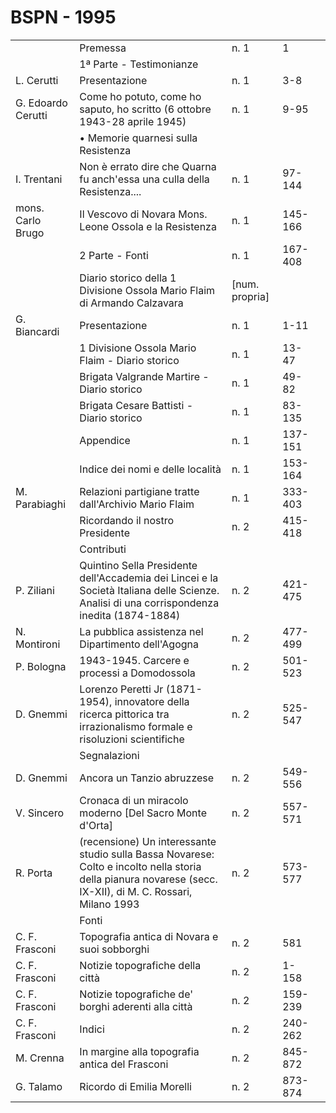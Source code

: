 # BSPN - 1995

<table>
    <tr>
        <td></td>
        <td>Premessa</td>
        <td>n. 1</td>
        <td>1</td>
        <td></td>
    </tr>
    <tr>
        <td></td>
        <td>1&ordf; Parte - Testimonianze</td>
        <td></td>
        <td></td>
        <td></td>
    </tr>
    <tr>
        <td>L. Cerutti</td>
        <td>Presentazione</td>
        <td>n. 1</td>
        <td>3-8</td>
        <td></td>
    </tr>
    <tr>
        <td>G. Edoardo Cerutti</td>
        <td>Come ho potuto, come ho saputo, ho scritto (6 ottobre 1943-28 aprile 1945)</td>
        <td>n. 1</td>
        <td>9-95</td>
        <td></td>
    </tr>
    <tr>
        <td></td>
        <td>&bullet; Memorie quarnesi sulla Resistenza</td>
        <td></td>
        <td></td>
        <td></td>
    </tr>
    <tr>
        <td>I. Trentani</td>
        <td>Non &egrave; errato dire che Quarna fu anch'essa una culla della Resistenza....</td>
        <td>n. 1</td>
        <td>97-144</td>
        <td></td>
    </tr>
    <tr>
        <td>mons. Carlo Brugo</td>
        <td>Il Vescovo di Novara Mons. Leone Ossola e la Resistenza</td>
        <td>n. 1</td>
        <td>145-166</td>
        <td></td>
    </tr>
    <tr>
        <td></td>
        <td>2 Parte - Fonti</td>
        <td>n. 1</td>
        <td>167-408</td>
        <td></td>
    </tr>
    <tr>
        <td></td>
        <td>Diario storico della 1 Divisione Ossola Mario Flaim di Armando Calzavara</td>
        <td>[num. propria]</td>
        <td></td>
        <td></td>
    </tr>
    <tr>
        <td>G. Biancardi</td>
        <td>Presentazione</td>
        <td>n. 1</td>
        <td>1-11</td>
        <td></td>
    </tr>
    <tr>
        <td></td>
        <td>1 Divisione Ossola Mario Flaim - Diario storico</td>
        <td>n. 1</td>
        <td>13-47</td>
        <td></td>
    </tr>
    <tr>
        <td></td>
        <td>Brigata Valgrande Martire - Diario storico</td>
        <td>n. 1</td>
        <td>49-82</td>
        <td></td>
    </tr>
    <tr>
        <td></td>
        <td>Brigata Cesare Battisti - Diario storico</td>
        <td>n. 1</td>
        <td>83-135</td>
        <td></td>
    </tr>
    <tr>
        <td></td>
        <td>Appendice</td>
        <td>n. 1</td>
        <td>137-151</td>
        <td></td>
    </tr>
    <tr>
        <td></td>
        <td>Indice dei nomi e delle localit&agrave;</td>
        <td>n. 1</td>
        <td>153-164</td>
        <td></td>
    </tr>
    <tr>
        <td>M. Parabiaghi</td>
        <td>Relazioni partigiane tratte dall'Archivio Mario Flaim</td>
        <td>n. 1</td>
        <td>333-403</td>
        <td></td>
    </tr>
    <tr>
        <td></td>
        <td>Ricordando il nostro Presidente</td>
        <td>n. 2</td>
        <td>415-418</td>
        <td></td>
    </tr>
    <tr>
        <td></td>
        <td>Contributi</td>
        <td></td>
        <td></td>
        <td></td>
    </tr>
    <tr>
        <td>P. Ziliani</td>
        <td>Quintino Sella Presidente dell'Accademia dei Lincei e la Societ&agrave; Italiana delle Scienze. Analisi di
            una corrispondenza inedita (1874-1884)
        </td>
        <td>n. 2</td>
        <td>421-475</td>
        <td></td>
    </tr>
    <tr>
        <td>N. Montironi</td>
        <td>La pubblica assistenza nel Dipartimento dell'Agogna</td>
        <td>n. 2</td>
        <td>477-499</td>
        <td></td>
    </tr>
    <tr>
        <td>P. Bologna</td>
        <td>1943-1945. Carcere e processi a Domodossola</td>
        <td>n. 2</td>
        <td>501-523</td>
        <td></td>
    </tr>
    <tr>
        <td>D. Gnemmi</td>
        <td>Lorenzo Peretti Jr (1871-1954), innovatore della ricerca pittorica tra irrazionalismo formale e risoluzioni
            scientifiche
        </td>
        <td>n. 2</td>
        <td>525-547</td>
        <td></td>
    </tr>
    <tr>
        <td></td>
        <td>Segnalazioni</td>
        <td></td>
        <td></td>
        <td></td>
    </tr>
    <tr>
        <td>D. Gnemmi</td>
        <td>Ancora un Tanzio abruzzese</td>
        <td>n. 2</td>
        <td>549-556</td>
        <td></td>
    </tr>
    <tr>
        <td>V. Sincero</td>
        <td>Cronaca di un miracolo moderno [Del Sacro Monte d'Orta]</td>
        <td>n. 2</td>
        <td>557-571</td>
        <td></td>
    </tr>
    <tr>
        <td>R. Porta</td>
        <td>(recensione) Un interessante studio sulla Bassa Novarese: Colto e incolto nella storia della pianura
            novarese (secc. IX-XII), di M. C. Rossari, Milano 1993
        </td>
        <td>n. 2</td>
        <td>573-577</td>
        <td></td>
    </tr>
    <tr>
        <td></td>
        <td>Fonti</td>
        <td></td>
        <td></td>
        <td></td>
    </tr>
    <tr>
        <td>C. F. Frasconi</td>
        <td>Topografia antica di Novara e suoi sobborghi</td>
        <td>n. 2</td>
        <td>581</td>
        <td></td>
    </tr>
    <tr>
        <td>C. F. Frasconi</td>
        <td>Notizie topografiche della citt&agrave;</td>
        <td>n. 2</td>
        <td>1-158</td>
        <td></td>
    </tr>
    <tr>
        <td>C. F. Frasconi</td>
        <td>Notizie topografiche de' borghi aderenti alla citt&agrave;</td>
        <td>n. 2</td>
        <td>159-239</td>
        <td></td>
    </tr>
    <tr>
        <td>C. F. Frasconi</td>
        <td>Indici</td>
        <td>n. 2</td>
        <td>240-262</td>
        <td></td>
    </tr>
    <tr>
        <td>M. Crenna</td>
        <td>In margine alla topografia antica del Frasconi</td>
        <td>n. 2</td>
        <td>845-872</td>
        <td></td>
    </tr>
    <tr>
        <td>G. Talamo</td>
        <td>Ricordo di Emilia Morelli</td>
        <td>n. 2</td>
        <td>873-874</td>
        <td></td>
    </tr>
</table>